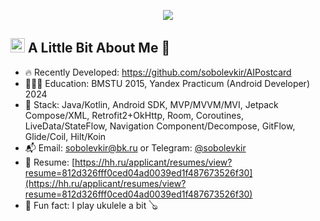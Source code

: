 <p align="center">
  <img src="https://capsule-render.vercel.app/api?type=waving&height=100&color=gradient&text=Hello!&fontColor=FFFFFF&fontSize=28&animation=fadeIn&reversal=false"/>
</p>

<h2><img src="https://cdn.jsdelivr.net/gh/devicons/devicon@latest/icons/android/android-plain.svg" alt="android" width="23" height="23"/>&nbsp;A Little Bit About Me&nbsp;🥸</h2>

- 🔥 Recently Developed: https://github.com/sobolevkir/AIPostcard
- 👨🏼‍🎓 Education: BMSTU 2015, Yandex Practicum (Android Developer) 2024
- 🔧 Stack: Java/Kotlin, Android SDK, MVP/MVVM/MVI, Jetpack Compose/XML, Retrofit2+OkHttp, Room, Coroutines, LiveData/StateFlow, Navigation Component/Decompose, GitFlow, Glide/Coil, Hilt/Koin
- 📬 Email: <a href="mailto:sobolevkir@bk.ru">sobolevkir@bk.ru</a> or Telegram: <a href="https://t.me/sobolevkir" target="blank">@sobolevkir</a>
- 📄 Resume: [https://hh.ru/applicant/resumes/view?resume=812d326fff0ced04ad0039ed1f487673526f30](https://hh.ru/applicant/resumes/view?resume=812d326fff0ced04ad0039ed1f487673526f30)
- 🤪 Fun fact: I play ukulele a bit 🪕

